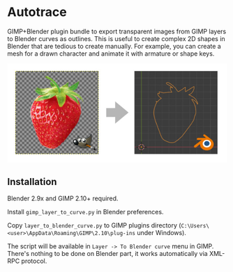 # Autotrace
GIMP+Blender plugin bundle to export transparent images from GIMP layers to Blender curves as outlines. This is useful to create complex 2D shapes in Blender that are tedious to create manually. For example, you can create a mesh for a drawn character and animate it with armature or shape keys.

![illustration](/illustration.jpg)

## Installation
Blender 2.9x and GIMP 2.10+ required.

Install `gimp_layer_to_curve.py` in Blender preferences.

Copy `layer_to_blender_curve.py` to GIMP plugins directory (`C:\Users\<user>\AppData\Roaming\GIMP\2.10\plug-ins` under Windows).

The script will be available in `Layer -> To Blender curve` menu in GIMP. There's nothing to be done on Blender part, it works automatically via XML-RPC protocol.
